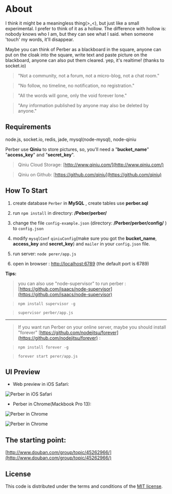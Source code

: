 # About

I think it might be a meaningless thing(>_<), but just like a small experimental. I prefer to think of it as a hollow. The difference with hollow is: nobody knows who I am, but they can see what I said. when someone 'touch' my words, it'll disappear.

Maybe you can think of Perber as a blackboard in the square, anyone can put on the cloak into the square, write text and paste picture on the blackboard, anyone can also put them cleared. yep, it's realtime! (thanks to socket.io)

> "Not a community, not a forum, not a micro-blog, not a chat room."

> "No follow, no timeline, no notification, no registration."

> "All the words will gone, only the void forever lone."

> "Any information published by anyone may also be deleted by anyone."

## Requirements

node.js, socket.io, redis, jade, mysql(node-mysql), node-qiniu

Perber use **Qiniu** to store pictures, so, you'll need a "**bucket_name**" "**access_key**" and "**secret_key**".

> Qiniu Cloud Storage: [http://www.qiniu.com/](http://www.qiniu.com/) 

> Qiniu on Github: [https://github.com/qiniu](https://github.com/qiniu)

## How To Start

1. create database `Perber` in **MySQL** , create tables use **perber.sql**

2. run `npm install` in directory: **/Peber/perber/**

3. change the file `config-example.json` (directory: **/Perber/perber/config/** ) to `config.json`

4. modify `mysqlConf` `qiniuConfig`(make sure you got the **bucket_name**, **access_key** and **secret_key**) and `mailer` in your `config.json` file.

5. run server: `node perer/app.js`

6. open in browser : [http://localhost:6789](http://localhost:6789) (the default port is 6789)


**Tips:**

> you can also use "node-supervisor" to run perber : [https://github.com/isaacs/node-supervisor](https://github.com/isaacs/node-supervisor)

> `npm install supervisor -g`

> `supervisor perber/app.js`

---


>If you want run Perber on your online server, maybe you should install "forever" [https://github.com/nodejitsu/forever](https://github.com/nodejitsu/forever) :

> `npm install forever -g` 
 
> `forever start perer/app.js` 



## UI Preview

* Web preview in iOS Safari:

![Perber in iOS Safari](http://ww2.sinaimg.cn/mw690/61b8bbf4gw1ee2vic6rhwj20hs0vkmzm.jpg)

* Perber in Chrome(Mackbook Pro 13):

![Perber in Chrome](http://ww2.sinaimg.cn/large/ed133892gw1ee8kx8udjbj210i105k0q.jpg)

![Perber in Chrome](http://ww1.sinaimg.cn/large/ed133892gw1ee8kxy2dxqj210i1jwn8k.jpg)


## The starting point:
[http://www.douban.com/group/topic/45262966/](http://www.douban.com/group/topic/45262966/)

## License

This code is distributed under the terms and conditions of the [MIT license](LICENSE).


